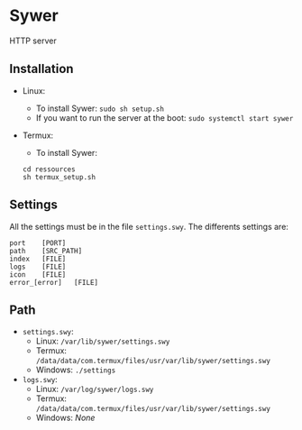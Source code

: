 # Sywer
HTTP server

## Installation
- Linux:
	- To install Sywer: `sudo sh setup.sh`
	- If you want to run the server at the boot: `sudo systemctl start sywer`
- Termux:

	- To install Sywer:
	```
	cd ressources
	sh termux_setup.sh
	```

## Settings
All the settings must be in the file `settings.swy`.
The differents settings are:
```
port	[PORT]
path	[SRC_PATH]
index	[FILE]
logs	[FILE]
icon	[FILE]
error_[error]	[FILE]
```

## Path
- `settings.swy`:
	- Linux: `/var/lib/sywer/settings.swy`
	- Termux: `/data/data/com.termux/files/usr/var/lib/sywer/settings.swy`
	- Windows: `./settings`
- `logs.swy`: 
	- Linux: `/var/log/sywer/logs.swy`
	- Termux: `/data/data/com.termux/files/usr/var/lib/sywer/settings.swy`
	- Windows: *None*
